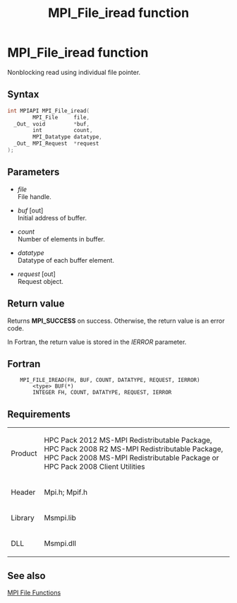 ﻿---
title: MPI_File_iread function
TOCTitle: MPI_File_iread function
ms:assetid: e1f4966f-5c96-494d-9e51-249b124d8fd9
ms:mtpsurl: https://msdn.microsoft.com/en-us/library/Dn473322(v=VS.85)
ms:contentKeyID: 59360868
ms.date: 03/28/2018
mtps_version: v=VS.85
f1_keywords:
- MPI_FILE_IREAD
- mpif/MPI_File_iread
- mpi/MPI_FILE_IREAD
dev_langs:
- C++
- C
---

# MPI\_File\_iread function

Nonblocking read using individual file pointer.

## Syntax

``` c++
int MPIAPI MPI_File_iread(
        MPI_File     file,
  _Out_ void         *buf,
        int          count,
        MPI_Datatype datatype,
  _Out_ MPI_Request  *request
);
```

## Parameters

  - *file*  
    File handle.

  - *buf* \[out\]  
    Initial address of buffer.

  - *count*  
    Number of elements in buffer.

  - *datatype*  
    Datatype of each buffer element.

  - *request* \[out\]  
    Request object.

## Return value

Returns **MPI\_SUCCESS** on success. Otherwise, the return value is an error code.

In Fortran, the return value is stored in the *IERROR* parameter.

## Fortran

``` FORTRAN
    MPI_FILE_IREAD(FH, BUF, COUNT, DATATYPE, REQUEST, IERROR)
        <type> BUF(*)
        INTEGER FH, COUNT, DATATYPE, REQUEST, IERROR
```

## Requirements

<table>
<colgroup>
<col  />
<col  />
</colgroup>
<tbody>
<tr class="odd">
<td><p>Product</p></td>
<td><p>HPC Pack 2012 MS-MPI Redistributable Package, HPC Pack 2008 R2 MS-MPI Redistributable Package, HPC Pack 2008 MS-MPI Redistributable Package or HPC Pack 2008 Client Utilities</p></td>
</tr>
<tr class="even">
<td><p>Header</p></td>
<td>Mpi.h;
Mpif.h</td>
</tr>
<tr class="odd">
<td><p>Library</p></td>
<td>Msmpi.lib</td>
</tr>
<tr class="even">
<td><p>DLL</p></td>
<td>Msmpi.dll</td>
</tr>
</tbody>
</table>


## See also

[MPI File Functions](mpi-file-functions.md)

